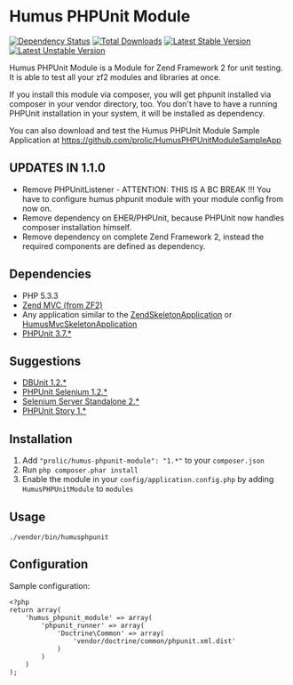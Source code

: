 Humus PHPUnit Module
====================

[![Dependency Status](https://www.versioneye.com/package/php:prolic:humus-phpunit-module/badge.png)](https://www.versioneye.com/package/php:prolic:humus-phpunit-module)
[![Total Downloads](https://poser.pugx.org/prolic/humus-phpunit-module/downloads.png)](https://packagist.org/packages/prolic/humus-phpunit-module)
[![Latest Stable Version](https://poser.pugx.org/prolic/humus-phpunit-module/v/stable.png)](https://packagist.org/packages/prolic/humus-phpunit-module)
[![Latest Unstable Version](https://poser.pugx.org/prolic/humus-phpunit-module/v/unstable.png)](https://packagist.org/packages/prolic/humus-phpunit-module)

Humus PHPUnit Module is a Module for Zend Framework 2 for unit testing. It is able to test all your zf2 modules and libraries at once.

If you install this module via composer, you will get phpunit installed via composer in your vendor directory, too. You don't have to have a running PHPUnit installation in your system, it will be installed as dependency.

You can also download and test the Humus PHPUnit Module Sample Application at https://github.com/prolic/HumusPHPUnitModuleSampleApp

UPDATES IN 1.1.0
----------------

 - Remove PHPUnitListener - ATTENTION: THIS IS A BC BREAK !!! You have to configure humus phpunit module with your module config from now on.
 - Remove dependency on EHER/PHPUnit, because PHPUnit now handles composer installation himself.
 - Remove dependency on complete Zend Framework 2, instead the required components are defined as dependency.

Dependencies
------------

 - PHP 5.3.3
 - [Zend MVC (from ZF2)](https://github.com/zendframework/zf2)
 -  Any application similar to the
    [ZendSkeletonApplication](https://github.com/zendframework/ZendSkeletonApplication) or
    [HumusMvcSkeletonApplication](https://github.com/prolic/HumusMvcSkeletonApplication)
 - [PHPUnit 3.7.*](http://www.phpunit.de)

Suggestions
-----------

 - [DBUnit 1.2.*](https://github.com/sebastianbergmann/dbunit)
 - [PHPUnit Selenium 1.2.*](https://github.com/sebastianbergmann/phpunit-selenium)
 - [Selenium Server Standalone 2.*](https://github.com/claylo/selenium-server-standalone)
 - [PHPUnit Story 1.*](https://github.com/sebastianbergmann/phpunit-story)

Installation
------------

 1.  Add `"prolic/humus-phpunit-module": "1.*"` to your `composer.json`
 2.  Run `php composer.phar install`
 3.  Enable the module in your `config/application.config.php` by adding `HumusPHPUnitModule` to `modules`

Usage
-----

    ./vendor/bin/humusphpunit

Configuration
-------------

Sample configuration:

    <?php
    return array(
        'humus_phpunit_module' => array(
            'phpunit_runner' => array(
                'Doctrine\Common' => array(
                    'vendor/doctrine/common/phpunit.xml.dist'
                )
            )
        )
    );
